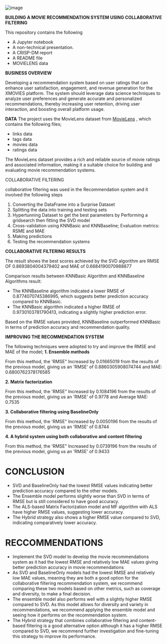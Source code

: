 ![image](https://github.com/b-irungu/PHASE-4/assets/122228492/3287a47b-3eb6-4730-a7d5-62e7e04491f9)


**BUILDING A MOVIE RECOMMENDATION SYSTEM USING COLLABORATIVE FILTERING**

This repository contains the following

* A Jupyter notebook
* A non-technical presentation.
* A CRISP-DM report
* A README file
* MOVIELENS data

**BUSINESS OVERVIEW**

Developing a recommendation system based on user ratings that can enhance user satisfaction, engagement, and revenue generation for the XMOVIES platform. The system should leverage data science techniques to analyze user preferences and generate accurate and personalized recommendations, thereby increasing user retention, driving user interaction, and boosting overall platform usage.

**DATA**
The project uses the MovieLens dataset from [MovieLens](http://movielens.org) , which contains the following files;

* links data
* tags data
* movies data
* ratings data

The MovieLens dataset provides a rich and reliable source of movie ratings and associated information, making it a suitable choice for building and evaluating movie recommendation systems.

COLLABORATIVE FILTERING

collaborative filtering was used in the Recommendation system and it involved the following steps
1. Converting the DataFrame into a Surprise Dataset
2. Splitting the data into training and testing sets
3. Hypertunning Dataset to get the best parameters by Performing a gridsearch then fitting the SVD model
4. Cross-validation using  KNNBasic and KNNBaseline; Evaluation metrics: RSME and MAE
5. Making predictions
6. Testing the recommendation systems

**COLLABORATIVE FILTERING RESULTS**

The result shows the best scores achieved by the SVD algorithm are RMSE OF 0.8693804004379402 and MAE of 0.6684190070988877

Comparison results between KNNBasic Algorithm and KNNBaseline Algorithms result: 

* The KNNBaseline algorithm indicated a lower RMSE of 0.8774070745386995, which suggests better prediction accuracy compared to KNNBasic.
* The KNNBasic algorithm indicated a higher RMSE of 0.9730103781790413, indicating a slightly higher prediction error.

Based on the RMSE values provided, KNNBaseline outperformed KNNBasic in terms of prediction accuracy and recommendation quality.

**IMPROVING THE RECOMMENDATION SYSTEM**

The following techniques were adopted to try and improve the RMSE and MAE of the model;
**1. Ensemble methods**

From this method, the 'RMSE" Increased by 0.01665019 from the results of the previous model, giving us an 'RMSE' of 0.8860305908074744 and MAE: 0.6800762378176585

**2. Matrix factorization**

From this method, the 'RMSE" Increased by 0.1084196 from the results of the previous model, giving us an 'RMSE' of 0.9778 and Average MAE: 0.7535

**3. Collaborative filtering using BaselineOnly**

From this method, the 'RMSE" Increased by 0.0050196  from the results of the previous model, giving us an 'RMSE' of 0.8744

**4. A hybrid system using both collaborative and content filtering**

From this method, the 'RMSE" Increased by 0.0739196 from the results of the previous model, giving us an 'RMSE' of 0.9433

# CONCLUSION 

* SVD and BaselineOnly had the lowest RMSE values indicating better prediction accuracy compared to the other models. 
* The Ensemble model performs slightly worse than SVD in terms of RMSE but is still considered to have good accuracy. 
* The ALS-based Matrix Factorization model and MF algorithm with ALS have higher RMSE values, suggesting lower accuracy. 
* The Hybrid strategy also shows a higher RMSE value compared to SVD, indicating comparatively lower accuracy.

# RECCOMMENDATIONS

* Implement the SVD model to develop the movie recommendations system  as it had the lowest RMSE and relatively low MAE values giving better prediction accuracy in movie recommendations
* As SVD and BaselineOnly models had the lowest RMSE and relatively low MAE values, meaning they are both a good option for the collaborative filtering recommendation system, we recommend comparing these two models based on other metrics, such as coverage and diversity, to make a final decision.
* The ensemble model also performs well with a slightly higher RMSE compared to SVD. As this model allows for diversity and variety in recommendations, we recommend applying the ensemble model and seeing how it performs on the recommendation system.
* The Hybrid strategy that combines collaborative filtering and content-based filtering is a good alternative option although it has a higher RMSE compared to SVD, we recommend further investigation and fine-tuning this strategy to improve its performance.




